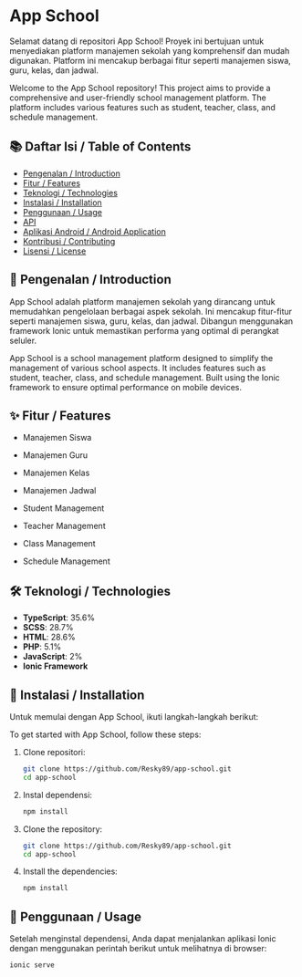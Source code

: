 # App School

Selamat datang di repositori App School! Proyek ini bertujuan untuk menyediakan platform manajemen sekolah yang komprehensif dan mudah digunakan. Platform ini mencakup berbagai fitur seperti manajemen siswa, guru, kelas, dan jadwal.

Welcome to the App School repository! This project aims to provide a comprehensive and user-friendly school management platform. The platform includes various features such as student, teacher, class, and schedule management.

## 📚 Daftar Isi / Table of Contents

- [Pengenalan / Introduction](#pengenalan--introduction)
- [Fitur / Features](#fitur--features)
- [Teknologi / Technologies](#teknologi--technologies)
- [Instalasi / Installation](#instalasi--installation)
- [Penggunaan / Usage](#penggunaan--usage)
- [API](#api)
- [Aplikasi Android / Android Application](#aplikasi-android--android-application)
- [Kontribusi / Contributing](#kontribusi--contributing)
- [Lisensi / License](#lisensi--license)

## 📖 Pengenalan / Introduction

App School adalah platform manajemen sekolah yang dirancang untuk memudahkan pengelolaan berbagai aspek sekolah. Ini mencakup fitur-fitur seperti manajemen siswa, guru, kelas, dan jadwal. Dibangun menggunakan framework Ionic untuk memastikan performa yang optimal di perangkat seluler.

App School is a school management platform designed to simplify the management of various school aspects. It includes features such as student, teacher, class, and schedule management. Built using the Ionic framework to ensure optimal performance on mobile devices.

## ✨ Fitur / Features

- Manajemen Siswa
- Manajemen Guru
- Manajemen Kelas
- Manajemen Jadwal

- Student Management
- Teacher Management
- Class Management
- Schedule Management

## 🛠️ Teknologi / Technologies

- **TypeScript**: 35.6%
- **SCSS**: 28.7%
- **HTML**: 28.6%
- **PHP**: 5.1%
- **JavaScript**: 2%
- **Ionic Framework**

## 🚀 Instalasi / Installation

Untuk memulai dengan App School, ikuti langkah-langkah berikut:

To get started with App School, follow these steps:

1. Clone repositori:
    ```sh
    git clone https://github.com/Resky89/app-school.git
    cd app-school
    ```

2. Instal dependensi:
    ```sh
    npm install
    ```

1. Clone the repository:
    ```sh
    git clone https://github.com/Resky89/app-school.git
    cd app-school
    ```

2. Install the dependencies:
    ```sh
    npm install
    ```

## 📖 Penggunaan / Usage

Setelah menginstal dependensi, Anda dapat menjalankan aplikasi Ionic dengan menggunakan perintah berikut untuk melihatnya di browser:

```sh
ionic serve
